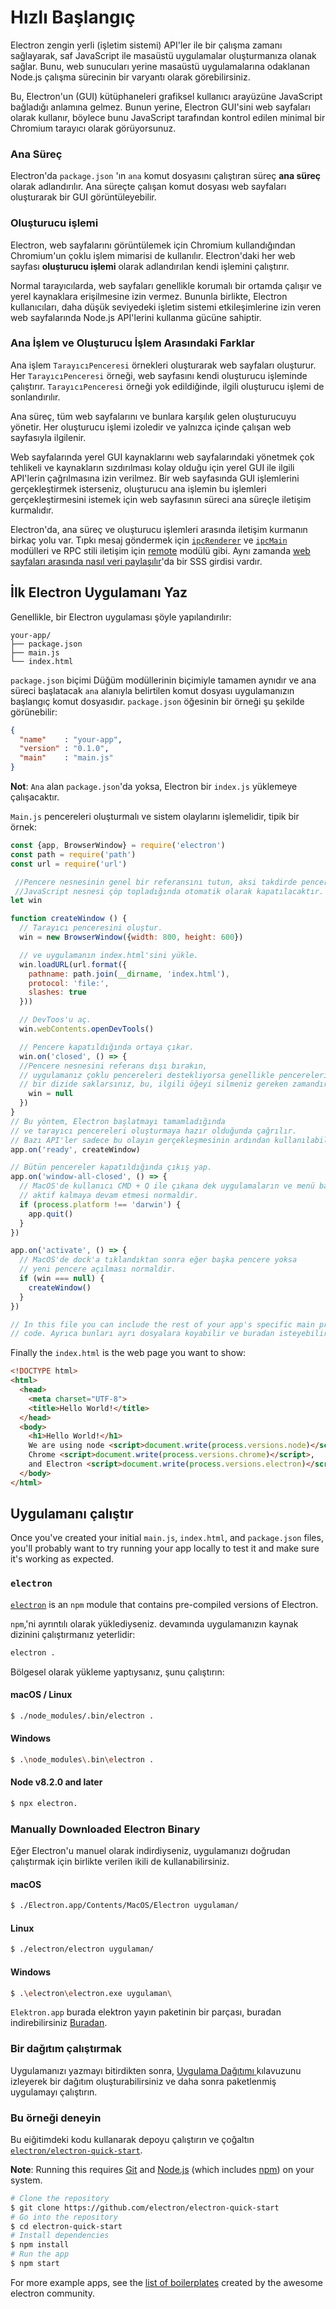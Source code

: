 # Hızlı Başlangıç

Electron zengin yerli (işletim sistemi) API'ler ile bir çalışma zamanı sağlayarak, saf JavaScript ile masaüstü uygulamalar oluşturmanıza olanak sağlar. Bunu, web sunucuları yerine masaüstü uygulamalarına odaklanan Node.js çalışma sürecinin bir varyantı olarak görebilirsiniz.

Bu, Electron'un (GUI) kütüphaneleri grafiksel kullanıcı arayüzüne JavaScript bağladığı anlamına gelmez. Bunun yerine, Electron GUI'sini web sayfaları olarak kullanır, böylece bunu JavaScript tarafından kontrol edilen minimal bir Chromium tarayıcı olarak görüyorsunuz.

### Ana Süreç

Electron'da `package.json` 'ın `ana` komut dosyasını çalıştıran süreç **ana süreç** olarak adlandırılır. Ana süreçte çalışan komut dosyası web sayfaları oluşturarak bir GUI görüntüleyebilir.

### Oluşturucu işlemi

Electron, web sayfalarını görüntülemek için Chromium kullandığından Chromium'un çoklu işlem mimarisi de kullanılır. Electron'daki her web sayfası **oluşturucu işlemi** olarak adlandırılan kendi işlemini çalıştırır.

Normal tarayıcılarda, web sayfaları genellikle korumalı bir ortamda çalışır ve yerel kaynaklara erişilmesine izin vermez. Bununla birlikte, Electron kullanıcıları, daha düşük seviyedeki işletim sistemi etkileşimlerine izin veren web sayfalarında Node.js API'lerini kullanma gücüne sahiptir.

### Ana İşlem ve Oluşturucu İşlem Arasındaki Farklar

Ana işlem `TarayıcıPenceresi` örnekleri oluşturarak web sayfaları oluşturur. Her ` TarayıcıPenceresi ` örneği, web sayfasını kendi oluşturucu işleminde çalıştırır. `TarayıcıPenceresi` örneği yok edildiğinde, ilgili oluşturucu işlemi de sonlandırılır.

Ana süreç, tüm web sayfalarını ve bunlara karşılık gelen oluşturucuyu yönetir. Her oluşturucu işlemi izoledir ve yalnızca içinde çalışan web sayfasıyla ilgilenir.

Web sayfalarında yerel GUI kaynaklarını web sayfalarındaki yönetmek çok tehlikeli ve kaynakların sızdırılması kolay olduğu için yerel GUI ile ilgili API'lerin çağrılmasına izin verilmez. Bir web sayfasında GUI işlemlerini gerçekleştirmek isterseniz, oluşturucu ana işlemin bu işlemleri gerçekleştirmesini istemek için web sayfasının süreci ana süreçle iletişim kurmalıdır.

Electron'da, ana süreç ve oluşturucu işlemleri arasında iletişim kurmanın birkaç yolu var. Tıpkı mesaj göndermek için [`ipcRenderer`](../api/ipc-renderer.md) ve [`ipcMain`](../api/ipc-main.md) modülleri ve RPC stili iletişim için [remote](../api/remote.md) modülü gibi. Aynı zamanda [web sayfaları arasında nasıl veri paylaşılır](../faq.md#how-to-share-data-between-web-pages)'da bir SSS girdisi vardır.

## İlk Electron Uygulamanı Yaz

Genellikle, bir Electron uygulaması şöyle yapılandırılır:

```text
your-app/
├── package.json
├── main.js
└── index.html
```

`package.json` biçimi Düğüm modüllerinin biçimiyle tamamen aynıdır ve ana süreci başlatacak `ana` alanıyla belirtilen komut dosyası uygulamanızın başlangıç ​​komut dosyasıdır. `package.json` öğesinin bir örneği şu şekilde görünebilir:

```json
{
  "name"    : "your-app",
  "version" : "0.1.0",
  "main"    : "main.js"
}
```

**Not**: `Ana` alan `package.json`'da yoksa, Electron bir `index.js` yüklemeye çalışacaktır.

`Main.js` pencereleri oluşturmalı ve sistem olaylarını işlemelidir, tipik bir örnek:

```javascript
const {app, BrowserWindow} = require('electron')
const path = require('path')
const url = require('url')

 //Pencere nesnesinin genel bir referansını tutun, aksi takdirde pencere
 //JavaScript nesnesi çöp topladığında otomatik olarak kapatılacaktır.
let win

function createWindow () {
  // Tarayıcı penceresini oluştur.
  win = new BrowserWindow({width: 800, height: 600})

  // ve uygulamanın index.html'sini yükle.
  win.loadURL(url.format({
    pathname: path.join(__dirname, 'index.html'),
    protocol: 'file:',
    slashes: true
  }))

  // DevToos'u aç.
  win.webContents.openDevTools()

  // Pencere kapatıldığında ortaya çıkar.
  win.on('closed', () => {
  //Pencere nesnesini referans dışı bırakın,
  // uygulamanız çoklu pencereleri destekliyorsa genellikle pencereleri
  // bir dizide saklarsınız, bu, ilgili öğeyi silmeniz gereken zamandır.
    win = null
  })
}
// Bu yöntem, Electron başlatmayı tamamladığında
// ve tarayıcı pencereleri oluşturmaya hazır olduğunda çağrılır.
// Bazı API'ler sadece bu olayın gerçekleşmesinin ardından kullanılabilir.
app.on('ready', createWindow)

// Bütün pencereler kapatıldığında çıkış yap.
app.on('window-all-closed', () => {
  // MacOS'de kullanıcı CMD + Q ile çıkana dek uygulamaların ve menü barlarının
  // aktif kalmaya devam etmesi normaldir.
  if (process.platform !== 'darwin') {
    app.quit()
  }
})

app.on('activate', () => {
  // MacOS'de dock'a tıklandıktan sonra eğer başka pencere yoksa
  // yeni pencere açılması normaldir.
  if (win === null) {
    createWindow()
  }
})

// In this file you can include the rest of your app's specific main process
// code. Ayrıca bunları ayrı dosyalara koyabilir ve buradan isteyebilirsiniz.
```

Finally the `index.html` is the web page you want to show:

```html
<!DOCTYPE html>
<html>
  <head>
    <meta charset="UTF-8">
    <title>Hello World!</title>
  </head>
  <body>
    <h1>Hello World!</h1>
    We are using node <script>document.write(process.versions.node)</script>,
    Chrome <script>document.write(process.versions.chrome)</script>,
    and Electron <script>document.write(process.versions.electron)</script>.
  </body>
</html>
```

## Uygulamanı çalıştır

Once you've created your initial `main.js`, `index.html`, and `package.json` files, you'll probably want to try running your app locally to test it and make sure it's working as expected.

### `electron`

[`electron`](https://github.com/electron-userland/electron-prebuilt) is an `npm` module that contains pre-compiled versions of Electron.

`npm`,'ni ayrıntılı olarak yüklediyseniz. devamında uygulamanızın kaynak dizinini çalıştırmanız yeterlidir:

```sh
electron .
```

Bölgesel olarak yükleme yaptıysanız, şunu çalıştırın:

#### macOS / Linux

```sh
$ ./node_modules/.bin/electron .
```

#### Windows

```sh
$ .\node_modules\.bin\electron .
```

#### Node v8.2.0 and later

```sh
$ npx electron.
```

### Manually Downloaded Electron Binary

Eğer Electron'u manuel olarak indirdiyseniz, uygulamanızı doğrudan çalıştırmak için birlikte verilen ikili de kullanabilirsiniz.

#### macOS

```sh
$ ./Electron.app/Contents/MacOS/Electron uygulaman/
```

#### Linux

```sh
$ ./electron/electron uygulaman/
```

#### Windows

```sh
$ .\electron\electron.exe uygulaman\

```

`Elektron.app` burada elektron yayın paketinin bir parçası, buradan indirebilirsiniz [Buradan](https://github.com/electron/electron/releases).

### Bir dağıtım çalıştırmak

Uygulamanızı yazmayı bitirdikten sonra, [ Uygulama Dağıtımı ](./application-distribution.md) kılavuzunu izleyerek bir dağıtım oluşturabilirsiniz ve daha sonra paketlenmiş uygulamayı çalıştırın.

### Bu örneği deneyin

Bu eiğitimdeki kodu kullanarak depoyu çalıştırın ve çoğaltın [`electron/electron-quick-start`](https://github.com/electron/electron-quick-start).

**Note**: Running this requires [Git](https://git-scm.com) and [Node.js](https://nodejs.org/en/download/) (which includes [npm](https://npmjs.org)) on your system.

```sh
# Clone the repository
$ git clone https://github.com/electron/electron-quick-start
# Go into the repository
$ cd electron-quick-start
# Install dependencies
$ npm install
# Run the app
$ npm start
```

For more example apps, see the [list of boilerplates](https://electronjs.org/community#boilerplates) created by the awesome electron community.